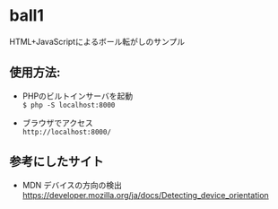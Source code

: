 # ball1
HTML+JavaScriptによるボール転がしのサンプル

## 使用方法:
* PHPのビルトインサーバを起動  
  ``$ php -S localhost:8000``

* ブラウザでアクセス  
  ``http://localhost:8000/``

## 参考にしたサイト
* MDN デバイスの方向の検出
https://developer.mozilla.org/ja/docs/Detecting_device_orientation
